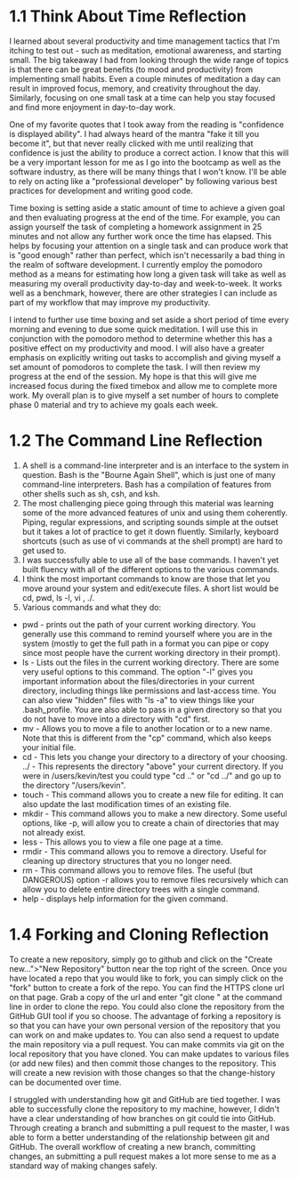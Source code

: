 # 1.1 Think About Time Reflection
I learned about several productivity and time management tactics that I'm itching to test out - such as meditation, emotional awareness, and starting small.  The big takeaway I had from looking through the wide range of topics is that there can be great benefits (to mood and productivity) from implementing small habits.  Even a couple minutes of meditation a day can result in improved focus, memory, and creativity throughout the day.  Similarly, focusing on one small task at a time can help you stay focused and find more enjoyment in day-to-day work.  

One of my favorite quotes that I took away from the reading is "confidence is displayed ability".  I had always heard of the mantra "fake it till you become it", but that never really clicked with me until realizing that confidence is just the ability to produce a correct action.  I know that this will be a very important lesson for me as I go into the bootcamp as well as the software industry, as there will be many things that I won't know.  I'll be able to rely on acting like a "professional developer" by following various best practices for development and writing good code.  

Time boxing is setting aside a static amount of time to achieve a given goal and then evaluating progress at the end of the time.  For example, you can assign yourself the task of completing a homework assignment in 25 minutes and not allow any further work once the time has elapsed.  This helps by focusing your attention on a single task and can produce work that is "good enough" rather than perfect, which isn't necessarily a bad thing in the realm of software development.  I currently employ the pomodoro method as a means for estimating how long a given task will take as well as measuring my overall productivity day-to-day and week-to-week.  It works well as a benchmark, however, there are other strategies I can include as part of my workflow that may improve my productivity.

I intend to further use time boxing and set aside a short period of time every morning and evening to due some quick meditation.  I will use this in conjunction with the pomodoro method to determine whether this has a positive effect on my productivity and mood.  I will also have a greater emphasis on explicitly writing out tasks to accomplish and giving myself a set amount of pomodoros to complete the task.  I will then review my progress at the end of the session.  My hope is that this will give me increased focus during the fixed timebox and allow me to complete more work.  My overall plan is to give myself a set number of hours to complete phase 0 material and try to achieve my goals each week.  

# 1.2 The Command Line Reflection
1. A shell is a command-line interpreter and is an interface to the system in question.  Bash is the "Bourne Again Shell", which is just one of many command-line interpreters.  Bash has a compilation of features from other shells such as sh, csh, and ksh.
2. The most challenging piece going through this material was learning some of the more advanced features of unix and using them coherently.  Piping, regular expressions, and scripting sounds simple at the outset but it takes a lot of practice to get it down fluently.  Similarly, keyboard shortcuts (such as use of vi commands at the shell prompt) are hard to get used to.
3. I was successfully able to use all of the base commands.  I haven't yet built fluency with all of the different options to the various commands.
4. I think the most important commands to know are those that let you move around your system and edit/execute files.  A short list would be cd, pwd, ls -l, vi <filename>, ./<executable>.
5. Various commands and what they do:
  * pwd - prints out the path of your current working directory.  You generally use this command to remind yourself where you are in the system (mostly to get the full path in a format you can pipe or copy since most people have the current working directory in their prompt).
  * ls - Lists out the files in the current working directory.  There are some very useful options to this command.  The option "-l" gives you important information about the files/directories in your current directory, including things like permissions and last-access time.  You can also view "hidden" files with "ls -a" to view things like your .bash_profile.  You are also able to pass in a given directory so that you do not have to move into a directory with "cd" first.
  * mv - Allows you to move a file to another location or to a new name.  Note that this is different from the "cp" command, which also keeps your initial file.  
  * cd - This lets you change your directory to a directory of your choosing.
../ - This represents the directory "above" your current directory.  If you were in /users/kevin/test you could type "cd .." or "cd ../" and go up to the directory "/users/kevin".
  * touch - This command allows you to create a new file for editing.  It can also update the last modification times of an existing file.
  * mkdir - This command allows you to make a new directory.  Some useful options, like -p, will allow you to create a chain of directories that may not already exist.
  * less - This allows you to view a file one page at a time.
  * rmdir - This command allows you to remove a directory.  Useful for cleaning up directory structures that you no longer need.
  * rm - This command allows you to remove files.  The useful (but DANGEROUS) option -r allows you to remove files recursively which can allow you to delete entire directory trees with a single command.
  * help - displays help information for the given command.

# 1.4 Forking and Cloning Reflection
To create a new repository, simply go to github and click on the "Create new...">"New Repository" button near the top right of the screen.  Once you have located a repo that you would like to fork, you can simply click on the "fork" button to create a fork of the repo.  You can find the HTTPS clone url on that page.  Grab a copy of the url and enter "git clone <url>" at the command line in order to clone the repo.  You could also clone the repository from the GitHub GUI tool if you so choose.  The advantage of forking a repository is so that you can have your own personal version of the repository that you can work on and make updates to.  You can also send a request to update the main repository via a pull request.   You can make commits via git on the local repository that you have cloned.  You can make updates to various files (or add new files) and then commit those changes to the repository.  This will create a new revision with those changes so that the change-history can be documented over time.

I struggled with understanding how git and GitHub are tied together.  I was able to successfully clone the repository to my machine, however, I didn't have a clear understanding of how branches on git could tie into GitHub.  Through creating a branch and submitting a pull request to the master, I was able to form a better understanding of the relationship between git and GitHub.  The overall workflow of creating a new branch, committing changes, an submitting a pull request makes a lot more sense to me as a standard way of making changes safely.  
